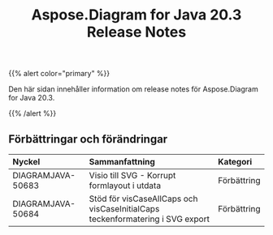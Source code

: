 ﻿---
title: Aspose.Diagram for Java 20.3 Release Notes
type: docs
weight: 50
url: /sv/java/aspose-diagram-for-java-20-3-release-notes/
---
{{% alert color="primary" %}} 

Den här sidan innehåller information om release notes för Aspose.Diagram for Java 20.3.

{{% /alert %}} 
## **Förbättringar och förändringar**

|**Nyckel**|**Sammanfattning**|**Kategori**|
|:- |:- |:- |
|DIAGRAMJAVA-50683|Visio till SVG - Korrupt formlayout i utdata|Förbättring|
|DIAGRAMJAVA-50684|Stöd för visCaseAllCaps och visCaseInitialCaps teckenformatering i SVG export|Förbättring|

